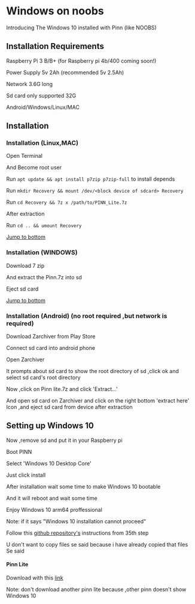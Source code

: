 # Windows on noobs 
Introducing The Windows 10 installed with Pinn (like NOOBS)
## Installation Requirements
Raspberry Pi 3 B/B+ (for Raspberry pi 4b/400 coming soon!)

Power Supply 5v 2Ah (recommended 5v 2.5Ah)

Network 3.6G long

Sd card only supported 32G

Android/Windows/Linux/MAC

## Installation
### Installation (Linux,MAC)
Open Terminal

 And Become root user

 Run `apt update && apt install p7zip p7zip-full` to install depends

 Run `mkdir Recovery && mount /dev/<block device of sdcard> Recovery`

 Run `cd Recovery && 7z x /path/to/PINN_Lite.7z`

After extraction 

Run `cd .. && umount Recovery`

[Jump to bottom](https://github.com/JeromTWin10L/Windows-10-on-noobs-Rpi#setting-up-windows-10)
### Installation (WINDOWS)

Download 7 zip 

And extract the Pinn.7z into sd 

Eject sd card

[Jump to bottom](https://github.com/JeromTWin10L/Windows-10-on-noobs-Rpi#setting-up-windows-10)
### Installation (Android) (no root required ,but network is required)
Download Zarchiver from Play Store

Connect sd card into android phone

Open Zarchiver 

It prompts about sd card to show the root directory of sd ,click ok and select sd card's root directory

Now ,click on Pinn lite.7z and click 'Extract...'

And open sd card on Zarchiver and click on the right bottom 'extract here'
Icon ,and eject sd card from device after extraction
## Setting up Windows 10

Now ,remove sd and put it in your Raspberry pi

Boot PINN

Select 'Windows 10 Desktop Core'

Just click install

After installation wait some time to make Windows 10 bootable

And it will reboot and wait some time

 Enjoy Windows 10 arm64 proffessional

 Note: if it says "Windows 10 installation cannot proceed"

Follow this [github repository's](https://github.com/Comstepr/Win10-on-64-bit-Pi3?files=1) instructions from 35th step

U don't want to copy files se said because i have already copied that files
Se said
#### Pinn Lite
Download with this [link](https://mega.nz/file/As8VHICY#dMT3MPVg64BfLSJceNWiGi5ThSSbg0JobgG3iGva7O4)

Note: don't download another pinn lite because ,other pinn doesn't show Windows 10
